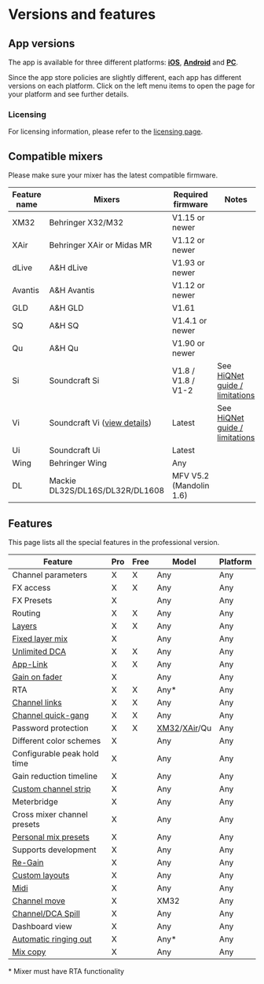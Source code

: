 # Versions and features

## App versions
The app is available for three different platforms: **[iOS](platforms/ios.md)**, **[Android](platforms/android.md)** and **[PC](platforms/pc.md)**.

Since the app store policies are slightly different, each app has different versions on each platform.
Click on the left menu items to open the page for your platform and see further details.

### Licensing
For licensing information, please refer to the [licensing page](license/overview.md).

## Compatible mixers
Please make sure your mixer has the latest compatible firmware.

| Feature name | Mixers | Required firmware | Notes | 
| -- | -- | -- | -- |
| XM32 | Behringer X32/M32 | V1.15 or newer | |
| XAir | Behringer XAir or Midas MR  | V1.12 or newer | |
| dLive | A&H dLive  | V1.93 or newer | | 
| Avantis | A&H Avantis  | V1.12 or newer | | 
| GLD | A&H GLD  | V1.61 | |
| SQ | A&H SQ  | V1.4.1 or newer | |
| Qu | A&H Qu  | V1.90 or newer | |
| Si | Soundcraft Si | V1.8 / V1.8 / V1-2 | See [HiQNet guide / limitations](soundcraft/hiqnet.md)
| Vi | Soundcraft Vi ([view details](soundcraft/vi.md)) | Latest | See [HiQNet guide / limitations](soundcraft/hiqnet.md)
| Ui | Soundcraft Ui | Latest | |
| Wing | Behringer Wing | Any | |
| DL | Mackie DL32S/DL16S/DL32R/DL1608 | MFV V5.2 (Mandolin 1.6) | |


## Features
This page lists all the special features in the professional version.

| Feature                                            | Pro | Free | Model | Platform |
|----------------------------------------------------|  ------ | ------ | --- | --- |
| Channel parameters                                 | X | X | Any | Any |
| FX access                                          | X | X | Any | Any |
| FX Presets                                         | X | | Any | Any |
| Routing                                            | X| X | Any | Any |
| [Layers](layers.md)                                | X | X | Any | Any |
| [Fixed layer mix](layers.md)                       | X | | Any | Any |
| [Unlimited DCA](layer-idcas.md)                    | X | X | Any | Any |
| [App-Link](app-link.md)                            | X | X | Any | Any |
| [Gain on fader](sends-on-faders.md#gain-on-faders) | X | | Any | Any |
| RTA                                                | X | X | Any\* | Any |
| [Channel links](channel-links.md)                  | X | X | Any | Any |
| [Channel quick-gang](channel-links.md#quick-gang)  | X | X | Any | Any |
| Password protection                                | X | X | [XM32](xm32/bus-password.md)/[XAir](xair/bus-password.md)/Qu | Any |
| Different color schemes                            | X | | Any | Any |
| Configurable peak hold time                        | X | | Any | Any |
| Gain reduction timeline                            | X | | Any | Any |
| [Custom channel strip](settings/channel-strip.md)  | X | | Any | Any |
| Meterbridge                                        | X | | Any | Any |
| Cross mixer channel presets                        | X | | Any | Any |
| [Personal mix presets](mix-presets.md)             | X | | Any | Any |
| Supports development                               | X | | Any | Any |
| [Re-Gain](re-gain.md)                              | X | | Any | Any |
| [Custom layouts](custom-layouts.md)                | X | | Any | Any |
| [Midi](midi.md)                                    | X | | Any | Any |
| [Channel move](xm32/channel-move.md)               | X | | XM32 | Any |
| [Channel/DCA Spill](settings/user_session.md)      | X | | Any | Any |
| Dashboard view                                     | X | | Any | Any |
| [Automatic ringing out](feedback-detection.md)     | X | | Any* | Any |
| [Mix copy](mix-copy.md)                            | X | | Any | Any |

\* Mixer must have RTA functionality
